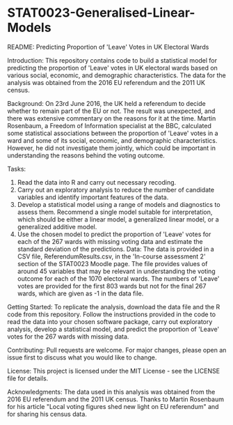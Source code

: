 # STAT0023-Generalised-Linear-Models

README: Predicting Proportion of 'Leave' Votes in UK Electoral Wards

Introduction:
This repository contains code to build a statistical model for predicting the proportion of 'Leave' votes in UK electoral wards based on various social, economic, and demographic characteristics. The data for the analysis was obtained from the 2016 EU referendum and the 2011 UK census.

Background:
On 23rd June 2016, the UK held a referendum to decide whether to remain part of the EU or not. The result was unexpected, and there was extensive commentary on the reasons for it at the time. Martin Rosenbaum, a Freedom of Information specialist at the BBC, calculated some statistical associations between the proportion of 'Leave' votes in a ward and some of its social, economic, and demographic characteristics. However, he did not investigate them jointly, which could be important in understanding the reasons behind the voting outcome.

Tasks:

1. Read the data into R and carry out necessary recoding.
2. Carry out an exploratory analysis to reduce the number of candidate variables and identify important features of the data.
3. Develop a statistical model using a range of models and diagnostics to assess them. Recommend a single model suitable for interpretation, which should be either a linear model, a generalized linear model, or a generalized additive model.
4. Use the chosen model to predict the proportion of 'Leave' votes for each of the 267 wards with missing voting data and estimate the standard deviation of the predictions.
Data:
The data is provided in a CSV file, ReferendumResults.csv, in the 'In-course assessment 2' section of the STAT0023 Moodle page. The file provides values of around 45 variables that may be relevant in understanding the voting outcome for each of the 1070 electoral wards. The numbers of 'Leave' votes are provided for the first 803 wards but not for the final 267 wards, which are given as -1 in the data file.

Getting Started:
To replicate the analysis, download the data file and the R code from this repository. Follow the instructions provided in the code to read the data into your chosen software package, carry out exploratory analysis, develop a statistical model, and predict the proportion of 'Leave' votes for the 267 wards with missing data.

Contributing:
Pull requests are welcome. For major changes, please open an issue first to discuss what you would like to change.

License:
This project is licensed under the MIT License - see the LICENSE file for details.

Acknowledgments:
The data used in this analysis was obtained from the 2016 EU referendum and the 2011 UK census. Thanks to Martin Rosenbaum for his article "Local voting figures shed new light on EU referendum" and for sharing his census data.
